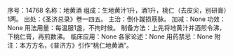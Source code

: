 序号：14768
名称：地黄酒
组成：生地黄汁1升，酒1升，桃仁（去皮尖，别研膏）1两。
出处：《圣济总录》卷一四五。
主治：倒仆蹴损筋脉。
加减：None
功效：None
用法用量：每温服1盏，不拘时候。
制备方法：上先将地黄汁并酒煎令沸，下桃仁膏，再煎数沸。
临床应用：None
各家论述：None
用药禁忌：None
附注：本方方名，《普济方》引作“桃仁地黄酒”。
